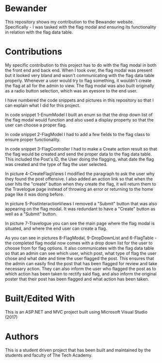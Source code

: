 # Bewander

This repository shows my contribution to the Bewander website. Specifically - I was tasked with the flag modal and ensuring its functionality in relation with the flag data table.

# Contributions

My specific contribution to this project has to do with the flag modal in both the front end and back end. When I took over, the flag modal was present but it looked very bland and wasn't communicating with the flag data table properly. Whenever a user would try to flag something, it wouldn't create the flag at all for the admin to view. The flag modal was also built originally as a radio button selection, which was an eyesore to the end user.

I have numbered the code snippets and pictures in this repository so that I can explain what I did for this project.

In code snippet 1-EnumModel I built an enum so that the drop down list of the flag modal would function and also used a display property so that the user can choose a proper flag.

In code snippet 2-FlagModel I had to add a few fields to the flag class to ensure proper functionality.

In code snippet 3-FlagController I had to make a Create action result so that the flag would be created and send the proper data to the flag data table. This included the Post's ID, the User doing the flagging, what date the flag was created and the type of flag the user selected.

In picture 4-CreateFlagViews I modified the paragraph to ask the user why they found the post offensive. I also added an action link so that when the user hits the "create" button when they create the flag, it will return them to the Travelogue page instead of throwing an error or returning to the home page like it was doing before.

In picture 5-PostInteractionViews I removed a "Submit" button that was also appearing on the flag modal. It was redundant to have a "Create" button as well as a "Submit" button. 

In picture 7-Travelogue you can see the main page where the flag modal is situated, and where the end user can create a flag.

As you can see in pictures 8-FlagModal, 9-DropDownList and 6-FlagTable - the completed flag modal now comes with a drop down list for the user to choose from for flag options. It also communicates with the flag data table so that an admin can see which user, which post, what type of flag the user chose and what date and time the user flagged the post. This ensures that the admin can easily find the post that has been flagged for review and take necessary action. They can also inform the user who flagged the post as to which action has been taken to rectify said flag, and also inform the original poster that their post has been flagged and what action has been taken. 


# Built/Edited With
This is an ASP.NET and MVC project built using Microsoft Visual Studio (2017)

# Authors
This is a student driven project that has been built and maintained by the students and faculty of The Tech Academy. 
